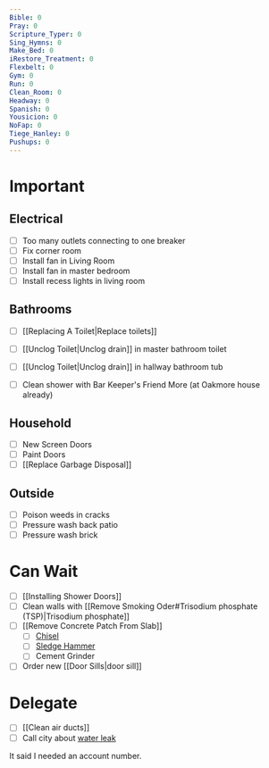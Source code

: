 ```yaml
---
Bible: 0
Pray: 0
Scripture_Typer: 0
Sing_Hymns: 0
Make_Bed: 0
iRestore_Treatment: 0
Flexbelt: 0
Gym: 0
Run: 0
Clean_Room: 0
Headway: 0
Spanish: 0
Yousicion: 0
NoFap: 0
Tiege_Hanley: 0
Pushups: 0
---
```


# Important

## Electrical
- [ ] Too many outlets connecting to one breaker
- [ ] Fix corner room
- [ ] Install fan in Living Room
- [ ] Install fan in master bedroom
- [ ] Install recess lights in living room

## Bathrooms
- [ ] [[Replacing A Toilet|Replace toilets]]
- [ ] [[Unclog Toilet|Unclog drain]] in master bathroom toilet
- [ ] [[Unclog Toilet|Unclog drain]] in hallway bathroom tub
- [ ] Clean shower with Bar Keeper's Friend More (at Oakmore house already)


## Household
- [ ] New Screen Doors
- [ ] Paint Doors
- [ ] [[Replace Garbage Disposal]]

## Outside
- [ ] Poison weeds in cracks
- [ ] Pressure wash back patio
- [ ] Pressure wash brick

# Can Wait
- [ ] [[Installing Shower Doors]]
- [ ] Clean walls with [[Remove Smoking Oder#Trisodium phosphate (TSP)|Trisodium phosphate]]
- [ ] [[Remove Concrete Patch From Slab]]
	- [ ] [Chisel](https://www.homedepot.com/p/Dasco-Pro-1-in-x-12-in-Cold-Chisel-G419/100507479)
	- [ ] [Sledge Hammer](https://www.homedepot.com/p/Husky-4-lb-Engineer-Hammer-with-14-in-Fiberglass-Handle-HD-SF4LB/206768941)
	- [ ] Cement Grinder
- [ ] Order new [[Door Sills|door sill]]
# Delegate
- [ ] [[Clean air ducts]]
- [ ] Call city about [water leak](https://dallascityhall.com/departments/waterutilities/pages/water_utilities_contacts.aspx)

It said I needed an account number.